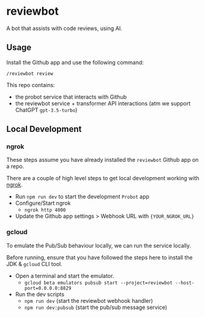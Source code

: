 # reviewbot

A bot that assists with code reviews, using AI.

## Usage

Install the Github app and use the following command:
```
/reviewbot review
```


This repo contains:
- the probot service that interacts with Github
- the reviewbot service + transformer API interactions (atm we support ChatGPT `gpt-3.5-turbo`)

##  Local Development

### ngrok

These steps assume you have already installed the `reviewbot` Github app on a repo.

There are a couple of high level steps to get local development working with [ngrok](https://ngrok.com/).
- Run `npm run dev` to start the development `Probot` app
- Configure/Start ngrok
  - `ngrok http 4000`
- Update the Github app settings > Webhook URL with `{YOUR_NGROK_URL}`

### gcloud

To emulate the Pub/Sub behaviour locally, we can run the service locally.

Before running, ensure that you have followed the steps here to install the JDK & `gcloud` CLI tool.

- Open a terminal and start the emulator.
  - `gcloud beta emulators pubsub start --project=reviewbot --host-port=0.0.0.0:8829`
- Run the dev scripts
  - `npm run dev` (start the reviewbot webhook handler)
  - `npm run dev:pubsub` (start the pub/sub message service)
